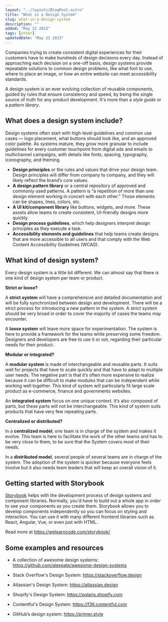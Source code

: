 ```yaml
---
layout: "../layouts/BlogPost.astro"
title: "What is a Design System"
slug: what-is-a-design-system
description: ""
added: "May 22 2023"
tags: [other]
updatedDate: "May 22 2023"
---
```


Companies trying to create consistent digital experiences for their customers have to make hundreds of design decisions every day. Instead of approaching each decision on a one-off basis, design systems provide repeatable solutions to common design problems, like what font to use, where to place an image, or how an entire website can meet accessibility standards.

A design system is an ever evolving collection of reusable components, guided by rules that ensure consistency and speed, by being the single source of truth for any product development. It's more than a *style guide* or a *pattern library*.

## What does a design system include?
Design systems often start with high-level guidelines and common use cases — logo placement, what buttons should look like, and an approved color palette. As systems mature, they grow more granular to include guidelines for every customer touchpoint from digital ads and emails to multichannel campaigns, with details like fonts, spacing, typography, iconography, and theming.

- **Design principles** or the rules and values that drive your design team. Design principles will differ from company to company, and they will likely reflect the brand’s core values.
- **A design pattern library** or a central repository of approved and commonly used patterns. A pattern is “a repetition of more than one design element working in concert with each other.” Those elements can be shapes, lines, colors, etc.
- **A UI kit/component library** like buttons, widgets, and more. These assets allow teams to create consistent, UI-friendly designs more quickly.
- **Design process guidelines**, which help designers interpret design principles as they execute a task.
- **Accessibility elements and guidelines** that help teams create designs that are more accessible to all users and that comply with the Web Content Accessibility Guidelines (WCAG).

## What kind of design system?
Every design system is a little bit different. We can almost say that there is one kind of design system per team or product.

**Strict or loose?**

A **strict system** will have a comprehensive and detailed documentation and will be fully synchronized between design and development. There will be a strict process for introducing a new pattern in the system. A strict system should be very broad in order to cover the majority of cases the teams may encounter.

A **loose system** will leave more space for experimentation. The system is here to provide a framework for the teams while preserving some freedom. Designers and developers are free to use it or not, regarding their particular needs for their product.

**Modular or integrated?**

A **modular system** is made of interchangeable and reusable parts. It suits well for projects that have to scale quickly and that have to adapt to multiple user needs. The negative part is that it’s often more expensive to realize because it can be difficult to make modules that can be independent while working well together. This kind of system will particularly fit large scale product as e-commerce, finance and governments websites.

An **integrated system** focus on one unique context. It’s also composed of parts, but these parts will not be interchangeable. This kind of system suits products that have very few repeating parts.

**Centralized or distributed?**

In a **centralized model**, one team is in charge of the system and makes it evolve. This team is here to facilitate the work of the other teams and has to be very close to them, to be sure that the System covers most of their needs.

In a **distributed model**, several people of several teams are in charge of the system. The adoption of the system is quicker because everyone feels involve but it also needs team leaders that will keep an overall vision of it.

## Getting started with Storybook
[Storybook](https://storybook.js.org) helps with the development process of design systems and component libraries. Normally, you'd have to build out a whole app in order to see your components as you create them. Storybook allows you to develop components independently so you can focus on styling and interaction. You can use it with many different frontend libraries such as React, Angular, Vue, or even just with HTML.

Read more at https://welearncode.com/storybook/

## Some examples and resources
- A collection of awesome design systems: https://github.com/alexpate/awesome-design-systems

- Stack Overflow's Design System: https://stackoverflow.design

- Atlassian's Design System: https://atlassian.design

- Shopify's Design System: https://polaris.shopify.com

- Contentful's Design System: https://f36.contentful.com

- GitHub’s design system: https://primer.style
